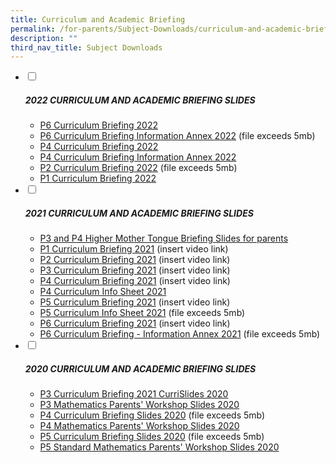 ```yaml
---
title: Curriculum and Academic Briefing
permalink: /for-parents/Subject-Downloads/curriculum-and-academic-briefing/
description: ""
third_nav_title: Subject Downloads
---
```

<ul class="jekyllcodex_accordion">
  <li>
    <input type="checkbox" id="accordion1">
    <label for="accordion1"><h5>2022 CURRICULUM AND ACADEMIC BRIEFING SLIDES</h5></label>
    <div>
			<ul>
<li><a href="/files/P6%20Curriculum%20briefing%202022.pdf" target="_blank" rel="noopener">P6 Curriculum Briefing 2022</a></li>
<li><a href="https://punggolcovepri-moe-edu-sg-admin.cwp.sg/qql/slot/u1242/2022%20curriculum%20briefing/P6%20Curriculum%20briefing_Information%20Annex.pdf" target="_blank" rel="noopener">P6 Curriculum Briefing Information Annex 2022</a> (file exceeds 5mb)</li>
<li><a href="/files/P4%20CURRICULUM%20BRIEFING%202022.pdf" target="_blank" rel="noopener">P4 Curriculum Briefing 2022</a></li>
<li><a href="/files/P4%20CURRICULUM%20INFO%20Annex%202022.pdf" target="_blank" rel="noopener">P4 Curriculum Briefing Information Annex 2022</a></li>
<li><a href="https://punggolcovepri-moe-edu-sg-admin.cwp.sg/qql/slot/u1242/2022%20curriculum%20briefing/For%20website_P2%20Curriculum%20Briefing%20Slides_2022.pdf" target="_blank" rel="noopener">P2 Curriculum Briefing 2022</a> (file exceeds 5mb)</li>
<li><a href="/files/P1%20Curriculum%20Briefing%20Slides_2022.pdf" target="_blank" rel="noopener">P1 Curriculum Briefing 2022</a></li>
</ul>
    </div>
	</li>
	<li>
    <input type="checkbox" id="accordion2">
    <label for="accordion2"><h5>2021 CURRICULUM AND ACADEMIC BRIEFING SLIDES</h5></label>
    <div>
      <ul>
<li><a href="/files/P4%20CURRICULUM%20INFO%20SHEET.pdf" target="_blank" rel="noopener">P3 and P4 Higher Mother Tongue Briefing Slides for parents</a></li>
<li><a href="https://punggolcovepri-moe-edu-sg-admin.cwp.sg/qql/slot/u1242/2021%20Curriculum%20Briefing/P1%20Curriculum%20Briefing.mp4" target="_blank" rel="noopener">P1 Curriculum Briefing 2021</a> (insert video link)</li>
<li><a href="https://punggolcovepri-moe-edu-sg-admin.cwp.sg/qql/slot/u1242/2021%20Curriculum%20Briefing/P2%20Curriculum%20Briefing.mp4" target="_blank" rel="noopener">P2 Curriculum Briefing 2021</a> (insert video link)</li>
<li><a href="https://punggolcovepri-moe-edu-sg-admin.cwp.sg/qql/slot/u1242/2021%20Curriculum%20Briefing/P3%20Curriculum%20Briefing.mp4" target="_blank" rel="noopener">P3 Curriculum Briefing 2021</a> (insert video link)</li>
<li><a href="https://punggolcovepri-moe-edu-sg-admin.cwp.sg/qql/slot/u1242/2021%20Curriculum%20Briefing/P4%20Curriculum%20Briefing.mp4" target="_blank" rel="noopener">P4 Curriculum Briefing 2021</a> (insert video link)</li>
<li><a href="/files/P4%20CURRICULUM%20INFO%20SHEET.pdf" target="_blank" rel="noopener">P4 Curriculum Info Sheet 2021</a></li>
<li><a href="https://punggolcovepri-moe-edu-sg-admin.cwp.sg/qql/slot/u1242/2021%20Curriculum%20Briefing/P5%20Curriculum%20Briefing%202021.mp4" target="_blank" rel="noopener">P5 Curriculum Briefing 2021</a> (insert video link)</li>
<li><a href="https://punggolcovepri-moe-edu-sg-admin.cwp.sg/qql/slot/u1242/2021%20Curriculum%20Briefing/P5%20Curriculum%20Info%20Sheet_PDF.pdf" target="_blank" rel="noopener">P5 Curriculum Info Sheet 2021</a> (file exceeds 5mb)</li>
<li><a href="https://punggolcovepri-moe-edu-sg-admin.cwp.sg/qql/slot/u1242/2021%20Curriculum%20Briefing/P6%20Curriculum%20Briefing%202021.mp4" target="_blank" rel="noopener">P6 Curriculum Briefing 2021</a> (insert video link)</li>
<li><a href="https://punggolcovepri-moe-edu-sg-admin.cwp.sg/qql/slot/u1242/2021%20Curriculum%20Briefing/P6%20Curriculum%20briefing_Information%20Annex.pdf" target="_blank" rel="noopener">P6 Curriculum Briefing - Information Annex 2021</a> (file exceeds 5mb)</li>
</ul>
    </div>
	</li>
	<li>
    <input type="checkbox" id="accordion3">
		<label for="accordion3"><h5>2020 CURRICULUM AND ACADEMIC BRIEFING SLIDES</h5></label>
    <div>
      <ul>
<li><a href="/files/P3%20CURRICULUM%20BRIEFING%202020%20HANDOUT.pdf" target="_blank" rel="noopener">P3 Curriculum Briefing 2021 CurriSlides 2020</a></li>
<li><a href="/files/2020%20P3%20Mathematics%20Parents%20Workshop%20Handout.pdf" target="_blank" rel="noopener">P3 Mathematics Parents' Workshop Slides 2020</a></li>
<li><a href="https://punggolcovepri-moe-edu-sg-admin.cwp.sg/qql/slot/u1242/News&amp;Announcement/P4%20CURRICULUM%20BRIEFING%202019.pdf" target="_blank" rel="noopener">P4 Curriculum Briefing Slides 2020</a> (file exceeds 5mb)</li>
<li><a href="/files/P4%20Mathematics%20Parents%20Workshop%202020%20Handout.pdf" target="_blank" rel="noopener">P4 Mathematics Parents' Workshop Slides 2020</a></li>
<li><a href="https://punggolcovepri-moe-edu-sg-admin.cwp.sg/qql/slot/u726/Curriculum%20Briefing/P5%20CURRICULUM%20BRIEFING%2003022020.pdf" target="">P5 Curriculum Briefing Slides 2020</a> (file exceeds 5mb)</li>
<li><a href="/files/P5%20Standard%20Mathematics%20Parents'%20Workshop%202020%20Handout.pdf" target="">P5 Standard Mathematics Parents' Workshop Slides 2020</a></li>
</ul>
    </div>
	</li>
</ul>